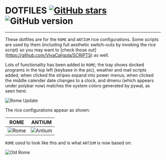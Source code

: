 # DOTFILES [![GitHub stars](https://img.shields.io/github/stars/VivaCaligula/DOTFILES.svg)](https://github.com/VivaCaligula/DOTFILES/stargazers) ![GitHub version](https://img.shields.io/badge/version-2.0.1-red.svg)
---
These dotfiles are for the `ROME` and `ANTIUM` rice configurations. Some scripts are used by them (including full aesthetic switch-outs by invoking the rice script) so you may want to [check those out] (https://github.com/VivaCaligula/SCRIPTS) as well. 

Lots of functionality has been added to `ROME`; the tray shows docked programs in the top left (keybase in the pic), weather and mail scripts added, when clicked the stripes expand into power menus, when clicked the middle calender date changes to a clock, and dmenu (which appears under polybar now) matches the system colors generated by pywal, as seen here:

![Rome Update](https://i.imgur.com/vI3JGmb.png)

The rice configurations appear as shown:

ROME | ANTIUM
--- | ---
![Rome](https://images.imgbox.com/b6/e4/75WuXwh7_o.png) | ![Antium](https://images.imgbox.com/97/61/qqp4K2lH_o.png)

`ROME` *used* to look like this and is what `ANTIUM` is now based on: 

![Old Rome](https://i.imgur.com/H4tjr24.png)
